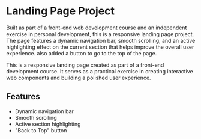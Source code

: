 # Landing Page Project
Built as part of a front-end web development course and an independent exercise in 
personal development, this is a responsive landing page project.
The page features a dynamic navigation bar, smooth scrolling, and an active highlighting 
effect on the current section that helps improve the overall user experience.
also added a button to go to the top of the page.

This is a responsive landing page created as part of a front-end development course. It serves as a practical exercise in creating interactive web components and building a polished user experience.

## Features

- Dynamic navigation bar
- Smooth scrolling
- Active section highlighting
- "Back to Top" button

